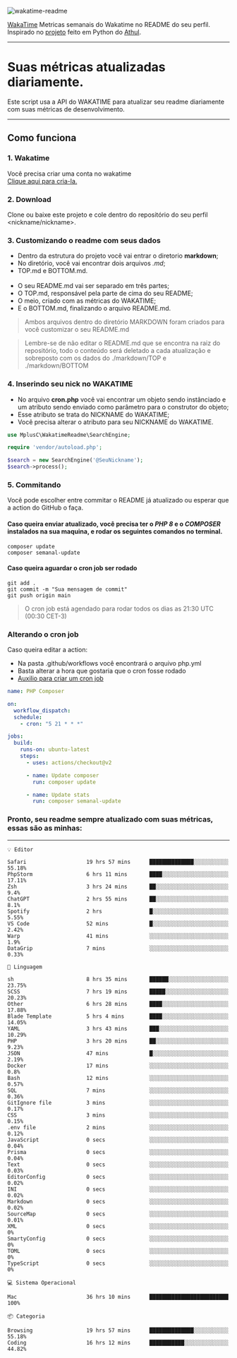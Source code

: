 ![wakatime-readme](https://socialify.git.ci/bymatheus/wakatime-readme/image?description=1&descriptionEditable=M%C3%A9tricas%20semanais%20do%20Wakatime%20no%20seu%20README%20de%20perfil.&font=KoHo&forks=1&language=1&owner=1&pattern=Signal&stargazers=1&theme=Dark)

[WakaTime](https://wakatime.com) Metricas semanais do Wakatime no README do seu perfil. <br>
Inspirado no [projeto](https://github.com/athul/waka-readme) feito em Python do [Athul](https://github.com/athul).
___

# Suas métricas atualizadas diariamente.
Este script usa a API do WAKATIME para atualizar seu readme diariamente com suas métricas de desenvolvimento.

___

## Como funciona

### 1. Wakatime
Você precisa criar uma conta no wakatime <br>
[Clique aqui para cria-la.](https://wakatime.com) 

### 2. Download
Clone ou baixe este projeto e cole dentro do repositório do seu perfil <nickname/nickname>.

### 3. Customizando o readme com seus dados
- Dentro da estrutura do projeto você vai entrar o diretorio **markdown**;  
- No diretório, você vai encontrar dois arquivos *.md*;
- TOP.md e BOTTOM.md.
<br><br>
- O seu README.md vai ser separado em três partes; 
- O TOP.md, responsável pela parte de cima do seu README;
- O meio, criado com as métricas do WAKATIME;
- E o BOTTOM.md, finalizando o arquivo README.md.<br>

> Ambos arquivos dentro do diretório MARKDOWN foram criados para você customizar o seu README.md

> Lembre-se de não editar o README.md que se encontra na raiz do repositório, todo o conteúdo será deletado a cada atualização e sobreposto com os dados do ./markdown/TOP e ./markdown/BOTTOM

### 4. Inserindo seu nick no WAKATIME
- No arquivo **cron.php** você vai encontrar um objeto sendo instânciado e um atributo sendo enviado como parâmetro para o construtor do objeto;
- Esse atributo se trata do NICKNAME do WAKATIME;
- Você precisa alterar o atributo para seu NICKNAME do WAKATIME.

```php
use MplusC\WakatimeReadme\SearchEngine;

require 'vendor/autoload.php';

$search = new SearchEngine('@SeuNickname');
$search->process();
```

### 5. Commitando
Você pode escolher entre commitar o README já atualizado ou esperar que a action do GitHub o faça. <br>

#### Caso queira enviar atualizado, você precisa ter o *PHP 8* e o *COMPOSER* instalados na sua maquina, e rodar os seguintes comandos no terminal.
```composer
composer update
composer semanal-update 
```

#### Caso queira aguardar o cron job ser rodado 
```git 
git add .
git commit -m "Sua mensagem de commit"
git push origin main
```

>O cron job está agendado para rodar todos os dias as 21:30 UTC (00:30 CET-3) 

### Alterando o cron job
Caso queira editar a action:

- Na pasta .github/workflows você encontrará o arquivo php.yml
- Basta alterar a hora que gostaria que o cron fosse rodado
- [Auxilio para criar um cron job](https://crontab.guru)

```yml
name: PHP Composer

on:
  workflow_dispatch:
  schedule:
    - cron: "5 21 * * *"

jobs:
  build:
    runs-on: ubuntu-latest
    steps:
      - uses: actions/checkout@v2

      - name: Update composer
        run: composer update

      - name: Update stats
        run: composer semanal-update
```

### Pronto, seu readme sempre atualizado com suas métricas, essas são as minhas:

___
```text
💡 Editor

Safari                   19 hrs 57 mins      ██████████████░░░░░░░░░░░     55.18%
PhpStorm                 6 hrs 11 mins       ████░░░░░░░░░░░░░░░░░░░░░     17.11%
Zsh                      3 hrs 24 mins       ██░░░░░░░░░░░░░░░░░░░░░░░       9.4%
ChatGPT                  2 hrs 55 mins       ██░░░░░░░░░░░░░░░░░░░░░░░       8.1%
Spotify                  2 hrs               █░░░░░░░░░░░░░░░░░░░░░░░░      5.55%
VS Code                  52 mins             █░░░░░░░░░░░░░░░░░░░░░░░░      2.42%
Warp                     41 mins             ░░░░░░░░░░░░░░░░░░░░░░░░░       1.9%
DataGrip                 7 mins              ░░░░░░░░░░░░░░░░░░░░░░░░░      0.33%
```
```text
💬 Linguagem

sh                       8 hrs 35 mins       ██████░░░░░░░░░░░░░░░░░░░     23.75%
SCSS                     7 hrs 19 mins       █████░░░░░░░░░░░░░░░░░░░░     20.23%
Other                    6 hrs 28 mins       ████░░░░░░░░░░░░░░░░░░░░░     17.88%
Blade Template           5 hrs 4 mins        ████░░░░░░░░░░░░░░░░░░░░░     14.05%
YAML                     3 hrs 43 mins       ███░░░░░░░░░░░░░░░░░░░░░░     10.29%
PHP                      3 hrs 20 mins       ██░░░░░░░░░░░░░░░░░░░░░░░      9.23%
JSON                     47 mins             █░░░░░░░░░░░░░░░░░░░░░░░░      2.19%
Docker                   17 mins             ░░░░░░░░░░░░░░░░░░░░░░░░░       0.8%
Bash                     12 mins             ░░░░░░░░░░░░░░░░░░░░░░░░░      0.57%
SQL                      7 mins              ░░░░░░░░░░░░░░░░░░░░░░░░░      0.36%
GitIgnore file           3 mins              ░░░░░░░░░░░░░░░░░░░░░░░░░      0.17%
CSS                      3 mins              ░░░░░░░░░░░░░░░░░░░░░░░░░      0.15%
.env file                2 mins              ░░░░░░░░░░░░░░░░░░░░░░░░░      0.12%
JavaScript               0 secs              ░░░░░░░░░░░░░░░░░░░░░░░░░      0.04%
Prisma                   0 secs              ░░░░░░░░░░░░░░░░░░░░░░░░░      0.04%
Text                     0 secs              ░░░░░░░░░░░░░░░░░░░░░░░░░      0.03%
EditorConfig             0 secs              ░░░░░░░░░░░░░░░░░░░░░░░░░      0.02%
INI                      0 secs              ░░░░░░░░░░░░░░░░░░░░░░░░░      0.02%
Markdown                 0 secs              ░░░░░░░░░░░░░░░░░░░░░░░░░      0.02%
SourceMap                0 secs              ░░░░░░░░░░░░░░░░░░░░░░░░░      0.01%
XML                      0 secs              ░░░░░░░░░░░░░░░░░░░░░░░░░         0%
SmartyConfig             0 secs              ░░░░░░░░░░░░░░░░░░░░░░░░░         0%
TOML                     0 secs              ░░░░░░░░░░░░░░░░░░░░░░░░░         0%
TypeScript               0 secs              ░░░░░░░░░░░░░░░░░░░░░░░░░         0%
```
```text
💻 Sistema Operacional

Mac                      36 hrs 10 mins      █████████████████████████       100%
```
```text
📦 Categoria

Browsing                 19 hrs 57 mins      ██████████████░░░░░░░░░░░     55.18%
Coding                   16 hrs 12 mins      ███████████░░░░░░░░░░░░░░     44.82%
```
